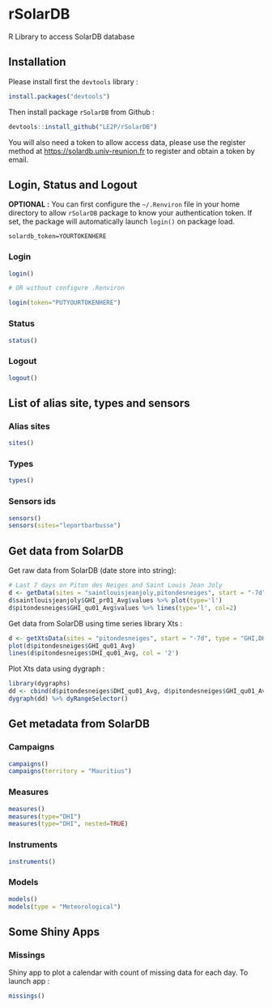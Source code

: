 # rSolarDB

R Library to access SolarDB database

## Installation

Please install first the `devtools` library :

```R
install.packages("devtools")
```

Then install package `rSolarDB` from Github :

```R
devtools::install_github("LE2P/rSolarDB")
```

You will also need a token to allow access data, please use the register method at
<https://solardb.univ-reunion.fr> to register and obtain a token by email.

## Login, Status and Logout

**OPTIONAL :** You can first configure the `~/.Renviron` file in your home directory
to allow `rSolarDB` package to know your authentication token. If set, the package
will automatically launch `login()` on  package load.

```
solardb_token=YOURTOKENHERE
```

### Login

```R
login()

# OR without configure .Renviron

login(token="PUTYOURTOKENHERE")
```

### Status

```R
status()
```

### Logout

```R
logout()
```

## List of alias site, types and sensors

### Alias sites

```R
sites()
```

### Types

```R
types()
```

### Sensors ids

```R
sensors()
sensors(sites="leportbarbusse")
```

## Get data from SolarDB

Get raw data from SolarDB (date store into string):

```R
# Last 7 days on Piton des Neiges and Saint Louis Jean Joly
d <- getData(sites = "saintlouisjeanjoly,pitondesneiges", start = "-7d", type = "GHI")
d$saintlouisjeanjoly$GHI_pr01_Avg$values %>% plot(type='l')
d$pitondesneiges$GHI_qu01_Avg$values %>% lines(type='l', col=2)
```

Get data from SolarDB using time series library Xts :

```R
d <- getXtsData(sites = "pitondesneiges", start = "-7d", type = "GHI,DHI")
plot(d$pitondesneiges$GHI_qu01_Avg)
lines(d$pitondesneiges$DHI_qu01_Avg, col = '2')
```

Plot Xts data using dygraph :

```R
library(dygraphs)
dd <- cbind(d$pitondesneiges$DHI_qu01_Avg, d$pitondesneiges$GHI_qu01_Avg)
dygraph(dd) %>% dyRangeSelector()
```

## Get metadata from SolarDB

### Campaigns

```R
campaigns()
campaigns(territory = "Mauritius")
```

### Measures

```R
measures()
measures(type="DHI")
measures(type="DHI", nested=TRUE)
```

### Instruments

```R
instruments()
```

### Models

```R
models()
models(type = "Meteorological")
```

## Some Shiny Apps

### Missings

Shiny app to plot a calendar with count of missing data for each day. To launch
app :

```R
missings()
```
